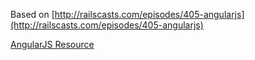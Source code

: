 Based on [http://railscasts.com/episodes/405-angularjs](http://railscasts.com/episodes/405-angularjs)

[AngularJS Resource](http://docs.angularjs.org/api/ngResource.$resource)
